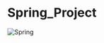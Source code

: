 # Spring_Project

![Spring](https://img.shields.io/badge/spring-%#6DB33F.svg?style=flat&logo=Spring&logoColor=black)
